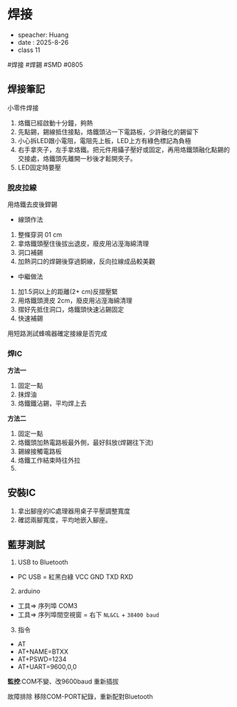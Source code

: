 # 焊接
- speacher: Huang
- date : 2025-8-26
- class 11
  
#焊接 #焊錫 #SMD #0805

## 焊接筆記
小零件焊接
1. 烙鐵已經啟動十分鐘，夠熱
2. 先點錫，錫線抵住接點，烙鐵頭沾一下電路板，少許融化的錫留下
3. 小心拆LED跟小電阻，電阻先上板，LED上方有綠色標記為負極
4. 右手拿夾子，左手拿烙鐵。把元件用鑷子壓好或固定，再用烙鐵頭融化點錫的交接處，烙鐵頭先離開一秒後才鬆開夾子。
5. LED固定時要壓
   

### 脫皮拉線
用烙鐵去皮後銲錫
- 線頭作法
1. 整條穿洞 01 cm
2. 拿烙鐵頭壓住後拔出退皮，廢皮用沾溼海綿清理
3. 洞口補錫
4. 加熱洞口的焊錫後穿過銅線，反向拉線成品較美觀


- 中繼做法
1. 加1.5洞以上的距離(2+ cm)反摺壓緊
2. 用烙鐵頭燙皮 2cm，廢皮用沾溼海綿清理
3. 摺好先抵住洞口，烙鐵頭快速沾錫固定
4. 快速補錫

用短路測試蜂鳴器確定接線是否完成

### 焊IC
**方法一**
1. 固定一點
2. 抹焊油
3. 烙鐵鐵沾錫，平均焊上去
   
**方法二**
1. 固定一點
2. 烙鐵頭加熱電路板最外側，最好斜放(焊錫往下流)
3. 錫線接觸電路板
4. 烙鐵工作結束時往外拉
5. 


## 安裝IC
1. 拿出腳座的IC處理器用桌子平壓調整寬度
2. 確認兩腳寬度，平均地嵌入腳座。



## 藍芽測試
1. USB to Bluetooth
- PC USB = 紅黑白綠 VCC GND TXD RXD
  
2. arduino
- 工具=> 序列埠 COM3
- 工具=> 序列埠間空視窗 = 右下 `NL&CL` + `38400 baud`

3. 指令
- AT
- AT+NAME=BTXX
- AT+PSWD=1234
- AT+UART=9600,0,0
 
**監控**:COM不變、改9600baud
重新插拔

故障排除
移除COM-PORT紀錄，重新配對Bluetooth






















